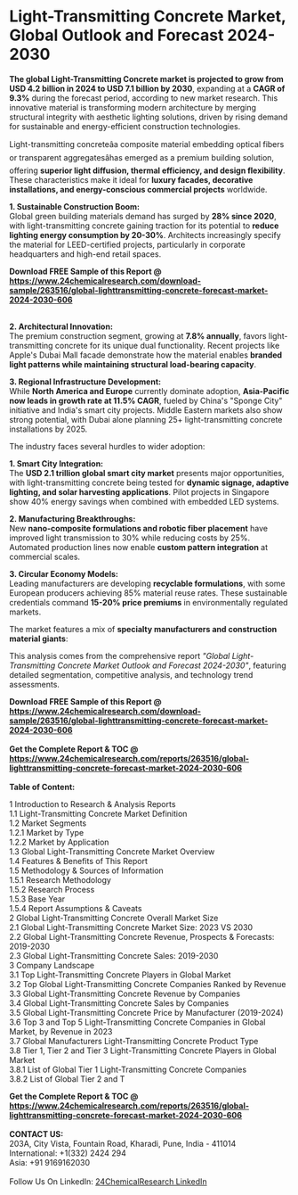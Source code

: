 <h1>Light-Transmitting Concrete Market, Global Outlook and Forecast 2024-2030</h1><p><strong>The global Light-Transmitting Concrete market is projected to grow from USD 4.2 billion in 2024 to USD 7.1 billion by 2030</strong>, expanding at a <strong>CAGR of 9.3%</strong> during the forecast period, according to new market research. This innovative material is transforming modern architecture by merging structural integrity with aesthetic lighting solutions, driven by rising demand for sustainable and energy-efficient construction technologies.</p><p>Light-transmitting concreteâa composite material embedding optical fibers or transparent aggregatesâhas emerged as a premium building solution, offering <strong>superior light diffusion, thermal efficiency, and design flexibility</strong>. These characteristics make it ideal for <strong>luxury facades, decorative installations, and energy-conscious commercial projects</strong> worldwide.</p><p><strong>1. Sustainable Construction Boom:</strong><br>
Global green building materials demand has surged by <strong>28% since 2020</strong>, with light-transmitting concrete gaining traction for its potential to <strong>reduce lighting energy consumption by 20-30%</strong>. Architects increasingly specify the material for LEED-certified projects, particularly in corporate headquarters and high-end retail spaces.</p><div><b>Download FREE Sample of this Report @ 
            <a href="https://www.24chemicalresearch.com/download-sample/263516/global-lighttransmitting-concrete-forecast-market-2024-2030-606">
            https://www.24chemicalresearch.com/download-sample/263516/global-lighttransmitting-concrete-forecast-market-2024-2030-606</a></b></div><br><p><strong>2. Architectural Innovation:</strong><br>
The premium construction segment, growing at <strong>7.8% annually</strong>, favors light-transmitting concrete for its unique dual functionality. Recent projects like Apple's Dubai Mall facade demonstrate how the material enables <strong>branded light patterns while maintaining structural load-bearing capacity</strong>.</p><p><strong>3. Regional Infrastructure Development:</strong><br>
While <strong>North America and Europe</strong> currently dominate adoption, <strong>Asia-Pacific now leads in growth rate at 11.5% CAGR</strong>, fueled by China's "Sponge City" initiative and India's smart city projects. Middle Eastern markets also show strong potential, with Dubai alone planning 25+ light-transmitting concrete installations by 2025.</p><p>The industry faces several hurdles to wider adoption:</p><p><strong>1. Smart City Integration:</strong><br>
The <strong>USD 2.1 trillion global smart city market</strong> presents major opportunities, with light-transmitting concrete being tested for <strong>dynamic signage, adaptive lighting, and solar harvesting applications</strong>. Pilot projects in Singapore show 40% energy savings when combined with embedded LED systems.</p><p><strong>2. Manufacturing Breakthroughs:</strong><br>
New <strong>nano-composite formulations and robotic fiber placement</strong> have improved light transmission to 30% while reducing costs by 25%. Automated production lines now enable <strong>custom pattern integration</strong> at commercial scales.</p><p><strong>3. Circular Economy Models:</strong><br>
Leading manufacturers are developing <strong>recyclable formulations</strong>, with some European producers achieving 85% material reuse rates. These sustainable credentials command <strong>15-20% price premiums</strong> in environmentally regulated markets.</p><p>The market features a mix of <strong>specialty manufacturers and construction material giants</strong>:</p><p>This analysis comes from the comprehensive report <em>"Global Light-Transmitting Concrete Market Outlook and Forecast 2024-2030"</em>, featuring detailed segmentation, competitive analysis, and technology trend assessments.</p><div><b>Download FREE Sample of this Report @ 
            <a href="https://www.24chemicalresearch.com/download-sample/263516/global-lighttransmitting-concrete-forecast-market-2024-2030-606">
            https://www.24chemicalresearch.com/download-sample/263516/global-lighttransmitting-concrete-forecast-market-2024-2030-606</a></b></div><br><div><b>Get the Complete Report & TOC @ 
            <a href="https://www.24chemicalresearch.com/reports/263516/global-lighttransmitting-concrete-forecast-market-2024-2030-606">
            https://www.24chemicalresearch.com/reports/263516/global-lighttransmitting-concrete-forecast-market-2024-2030-606</a></b></div><br>
            <b>Table of Content:</b><p>1 Introduction to Research & Analysis Reports<br />
    1.1 Light-Transmitting Concrete Market Definition<br />
    1.2 Market Segments<br />
        1.2.1 Market by Type<br />
        1.2.2 Market by Application<br />
    1.3 Global Light-Transmitting Concrete Market Overview<br />
    1.4 Features & Benefits of This Report<br />
    1.5 Methodology & Sources of Information<br />
        1.5.1 Research Methodology<br />
        1.5.2 Research Process<br />
        1.5.3 Base Year<br />
        1.5.4 Report Assumptions & Caveats<br />
2 Global Light-Transmitting Concrete Overall Market Size<br />
    2.1 Global Light-Transmitting Concrete Market Size: 2023 VS 2030<br />
    2.2 Global Light-Transmitting Concrete Revenue, Prospects & Forecasts: 2019-2030<br />
    2.3 Global Light-Transmitting Concrete Sales: 2019-2030<br />
3 Company Landscape<br />
    3.1 Top Light-Transmitting Concrete Players in Global Market<br />
    3.2 Top Global Light-Transmitting Concrete Companies Ranked by Revenue<br />
    3.3 Global Light-Transmitting Concrete Revenue by Companies<br />
    3.4 Global Light-Transmitting Concrete Sales by Companies<br />
    3.5 Global Light-Transmitting Concrete Price by Manufacturer (2019-2024)<br />
    3.6 Top 3 and Top 5 Light-Transmitting Concrete Companies in Global Market, by Revenue in 2023<br />
    3.7 Global Manufacturers Light-Transmitting Concrete Product Type<br />
    3.8 Tier 1, Tier 2 and Tier 3 Light-Transmitting Concrete Players in Global Market<br />
        3.8.1 List of Global Tier 1 Light-Transmitting Concrete Companies<br />
        3.8.2 List of Global Tier 2 and T</p><div><b>Get the Complete Report & TOC @ 
            <a href="https://www.24chemicalresearch.com/reports/263516/global-lighttransmitting-concrete-forecast-market-2024-2030-606">
            https://www.24chemicalresearch.com/reports/263516/global-lighttransmitting-concrete-forecast-market-2024-2030-606</a></b></div><br><b>CONTACT US:</b><br>
            203A, City Vista, Fountain Road, Kharadi, Pune, India - 411014<br>
            International: +1(332) 2424 294<br>
            Asia: +91 9169162030 <br><br>
            Follow Us On LinkedIn: <a href="https://www.linkedin.com/company/24chemicalresearch/">24ChemicalResearch LinkedIn</a>